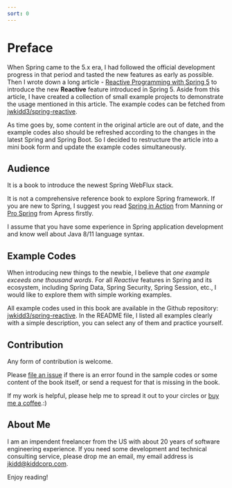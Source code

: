 ```yaml
---
sort: 0
---
```


# Preface

When Spring came to the 5.x era, I had followed the official development progress in that period and tasted the new features as early as possible. Then I wrote down a long article - [Reactive Programming with Spring 5](https://jwkidd3.medium.com/reactive-programming-with-spring-5-3bfc5d324ba0) to introduce the new **Reactive** feature introduced in Spring 5. Aside from this article, I have created a collection of small example projects to demonstrate the usage mentioned in this article. The example codes can be fetched from [jwkidd3/spring-reactive](https://github.com/jwkidd3/spring-reactive).

As time goes by, some content in the original article are out of date, and the example codes also should be refreshed according to the changes in the latest Spring and Spring Boot. So I decided to restructure the article into a mini book form and update the example codes simultaneously.

## Audience

It is a book to introduce the newest Spring WebFlux stack.

It is not a comprehensive reference book to explore Spring framework. If you are new to Spring, I suggest you read [Spring in Action](https://www.manning.com/books/spring-in-action-sixth-edition) from Manning or [Pro Spring](https://www.apress.com/gp/book/9781430261520) from Apress firstly.

I assume that you have some experience in Spring application development and know well about Java 8/11 language syntax.

## Example Codes

When introducing new things to the newbie, I believe that *one example exceeds one thousand words*.  For all *Reactive* features in Spring and its ecosystem, including Spring Data, Spring Security, Spring Session, etc.,  I would like to explore them with simple working examples.

All example codes used in this book are available in the Github repository: [jwkidd3/spring-reactive](https://github.com/jwkidd3/spring-reactive). In the README file, I listed all examples clearly with a simple description, you can select any of them and practice yourself.

## Contribution

Any form of contribution is welcome.

Please [file an issue](https://github.com/jwkidd3/spring-reactive/issues) if there is an error found in the sample codes or some content of the book itself, or send a request for that is missing in the book.

If my work is helpful, please help me to spread it out to your circles or [buy me a coffee](https://www.buymeacoffee.com/jwkidd3).:)

## About Me

I am an impendent freelancer from the US with about 20 years of software engineering experience. If you need some development and technical consulting service, please drop me an email, my email address is jkidd@kiddcorp.com.

Enjoy reading!
